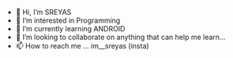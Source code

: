 - 👋 Hi, I’m SREYAS
- 👀 I’m interested in Programming 
- 🌱 I’m currently learning ANDROID 
- 💞️ I’m looking to collaborate on anything that can help me learn... 
- 📫 How to reach me ... im__sreyas (insta)

<!---
sreyasProgrammer/sreyasProgrammer is a ✨ special ✨ repository because its `README.md` (this file) appears on your GitHub profile.
You can click the Preview link to take a look at your changes.
--->
